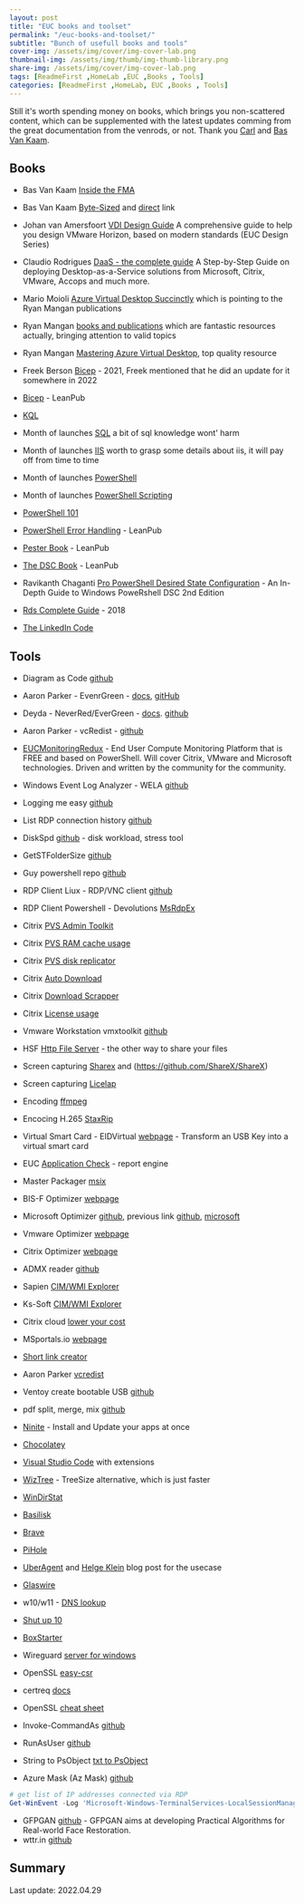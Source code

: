 ```yaml
---
layout: post
title: "EUC books and toolset"
permalink: "/euc-books-and-toolset/"
subtitle: "Bunch of usefull books and tools"
cover-img: /assets/img/cover/img-cover-lab.png
thumbnail-img: /assets/img/thumb/img-thumb-library.png
share-img: /assets/img/cover/img-cover-lab.png
tags: [ReadmeFirst ,HomeLab ,EUC ,Books , Tools]
categories: [ReadmeFirst ,HomeLab, EUC ,Books , Tools]
---
```

Still it's worth spending money on books, which brings you non-scattered content, which can be supplemented with the latest updates comming from the great documentation from the venrods, or not. Thank you [Carl](https://www.carlstalhood.com/) and [Bas Van Kaam](https://www.basvankaam.com/my-books/).

## Books

+ Bas Van Kaam [Inside the FMA](https://www.basvankaam.com/wp-content/uploads/2019/03/Inside-Citrix-The-FlexCast-Management-Architecture.pdf)
+ Bas Van Kaam [Byte-Sized](https://www.basvankaam.com/2019/10/14/our-byte-sized-book-is-available-for-download-free-of-charge-go-grab-your-virtual-copy-now/) and [direct](https://www.basvankaam.com/wp-content/uploads/2019/10/Final-Version-Take-17.pdf) link
+ Johan van Amersfoort [VDI Design Guide](https://www.amazon.com/VDI-Design-Guide-comprehensive-standards/dp/1977535526) A comprehensive guide to help you design VMware Horizon, based on modern standards (EUC Design Series)

+ Claudio Rodrigues [DaaS - the complete guide](https://www.amazon.com/DaaS-Step-Step-Desktop-as-Service/dp/B09DN1FJ19) A Step-by-Step Guide on deploying Desktop-as-a-Service solutions from Microsoft, Citrix, VMware, Accops and much more.

+ Mario Moioli [Azure Virtual Desktop Succinctly](https://www.syncfusion.com/succinctly-free-ebooks/azure-virtual-desktop-succinctly) which is pointing to the Ryan Mangan publications
+ Ryan Mangan [books and publications](https://ryanmangansitblog.com/books-and-publications) which are fantastic resources actually, bringing attention to valid topics
+ Ryan Mangan [Mastering Azure Virtual Desktop](https://www.packtpub.com/product/mastering-azure-virtual-desktop/9781801075022), top quality resource

+ Freek Berson [Bicep](https://www.amazon.com/Getting-started-Bicep-Infrastructure-Azure-ebook/dp/B0984MQY2N) - 2021, Freek mentioned that he did an update for it somewhere in 2022

+ [Bicep](https://leanpub.com/azurebicep) - LeanPub
+ [KQL](https://www.amazon.com/Must-Learn-KQL-Essential-Cloud-focused-ebook/dp/B0B193RQLY/)

+ Month of launches [SQL](https://www.manning.com/books/learn-sql-server-administration-in-a-month-of-lunches) a bit of sql knowledge wont' harm
+ Month of launches [IIS](https://www.manning.com/books/learn-windows-iis-in-a-month-of-lunches) worth to grasp some details about iis, it will pay off from time to time
+ Month of launches [PowerShell](https://www.manning.com/books/learn-powershell-in-a-month-of-lunches?query=powershell%20in%20month)
+ Month of launches [PowerShell Scripting](https://www.manning.com/books/learn-powershell-scripting-in-a-month-of-lunches?query=powershell%20in%20month)

+ [PowerShell 101](https://leanpub.com/powershell101)
+ [PowerShell Error Handling](https://leanpub.com/thebigbookofpowershellerrorhandling) - LeanPub
+ [Pester Book](https://leanpub.com/pesterbook) - LeanPub
+ [The DSC Book](https://leanpub.com/the-dsc-book) - LeanPub
+ Ravikanth Chaganti [Pro PowerShell Desired State Configuration](https://www.amazon.com/PowerShell-Desired-State-Configuration-Depth/dp/1484234820) - An In-Depth Guide to Windows PoweRshell DSC 2nd Edition

+ [Rds Complete Guide](https://www.amazon.com/Rds-Complete-Guide-Everything-about/dp/1718085257) - 2018
+ [The LinkedIn Code](https://www.amazon.com/LinkedIn-Code-Prospects-Professional-Marketing-ebook/dp/B00KJ0O88Q)

## Tools

+ Diagram as Code [github](https://github.com/mingrammer/diagrams)
+ Aaron Parker - EvenrGreen - [docs](https://stealthpuppy.com/evergreen/), [gitHub](https://github.com/aaronparker/evergreen)
+ Deyda - NeverRed/EverGreen - [docs](https://www.deyda.net/index.php/en/evergreen-script/). [github](https://github.com/Deyda/Evergreen-Script)
+ Aaron Parker - vcRedist - [github](https://github.com/aaronparker/vcredist)
+ [EUCMonitoringRedux](https://github.com/littletoyrobots/EUCMonitoringRedux) - End User Compute Monitoring Platform that is FREE and based on PowerShell. Will cover Citrix, VMware and Microsoft technologies. Driven and written by the community for the community.
+ Windows Event Log Analyzer - WELA [github](https://github.com/Yamato-Security/WELA)
+ Logging me easy [github](https://github.com/ukncsc/lme/)
+ List RDP connection history [github](https://github.com/3gstudent/List-RDP-Connections-History)
+ DiskSpd [github](https://github.com/microsoft/diskspd) - disk workload, stress tool
+ GetSTFolderSize [github](https://github.com/EliteLoser/GetSTFolderSize)
+ Guy powershell repo [github](https://github.com/guyrleech/Microsoft)

+ RDP Client Liux - RDP/VNC client [github](https://github.com/skelsec/aardwolfgui)
+ RDP Client Powershell - Devolutions [MsRdpEx](https://github.com/Devolutions/MsRdpEx)
+ Citrix [PVS Admin Toolkit](https://github.com/Mohrpheus78/Citrix/tree/main/PVS%20Admin%20Toolkit)
+ Citrix [PVS RAM cache usage](https://guyrleech.wordpress.com/2016/06/27/getting-the-pvs-ram-cache-usage-as-a-percentage/)
+ Citrix [PVS disk replicator](https://www.citrix.com/blogs/2019/01/03/provisioning-services-vdisk-replication-status/?es_p=8301892)
+ Citrix [Auto Download](https://github.com/ryancbutler/Citrix/tree/master/XenDesktop/AutoDownload)
+ Citrix [Download Scrapper](https://github.com/ryancbutler/Citrix_DL_Scrapper)
+ Citrix [License usage](https://github.com/aspicola2605/citrixlicenseusage)

+ Vmware Workstation vmxtoolkit [github](https://github.com/bottkars/vmxtoolkit)

+ HSF [Http File Server](www.rejetto.com/hfs) - the other way to share your files

+ Screen capturing [Sharex](https://getsharex.com/) and (https://github.com/ShareX/ShareX)
+ Screen capturing [Licelap](https://www.cockos.com/licecap/)
+ Encoding [ffmpeg](https://ffmpeg.org/)
+ Encocing H.265 [StaxRip](https://helgeklein.com/blog/hardware-encode-video-in-h-265-with-free-tools-to-save-disk-space/)
+ Virtual Smart Card - EIDVirtual [webpage](https://www.mysmartlogon.com/products/eidvirtual.html) - Transform an USB Key into a virtual smart card

+ EUC [Application Check](https://eucweb.com/blog/1886) - report engine
+ Master Packager [msix](https://www.masterpackager.com/blog/msix-limitations)

+ BIS-F Optimizer [webpage](https://eucweb.com/download-bis-f)
+ Microsoft Optimizer [github](https://github.com/TheVDIGuys/Windows_10_VDI_Optimize), previous link [github](https://github.com/TheVDIGuys/Windows_10_VDI_Optimize), [microsoft](https://techcommunity.microsoft.com/t5/azure-virtual-desktop/windows-virtual-desktop-optimization-tool-now-available/m-p/1558614#M5056)
+ Vmware Optimizer [webpage](https://flings.vmware.com/vmware-os-optimization-tool)
+ Citrix Optimizer [webpage](https://support.citrix.com/article/CTX224676)

+ ADMX reader [github](https://github.com/cognitionIT/ADMXReader/blob/master/ADMXReader.ps1)
+ Sapien [CIM/WMI Explorer](https://www.sapien.com/software/cimexplorer)
+ Ks-Soft [CIM/WMI Explorer](https://www.ks-soft.net/hostmon.eng/wmi/index.htm)

+ Citrix cloud [lower your cost](https://twitter.com/myCUGC/status/1156916283981479937)
+ MSportals.io [webpage](https://msportals.io/)

+ [Short link creator](https://katystech.blog/projects/project-short-link-creator)

+ Aaron Parker [vcredist](https://github.com/aaronparker/vcredist)
+ Ventoy create bootable USB [github](https://github.com/ventoy/Ventoy)
+ pdf split, merge, mix [github](https://github.com/torakiki/pdfsam)
+ [Ninite](https://ninite.com/) - Install and Update your apps at once
+ [Chocolatey](https://chocolatey.org/)
+ [Visual Studio Code](https://code.visualstudio.com/) with extensions

+ [WizTree](https://diskanalyzer.com/) - TreeSize alternative, which is just faster
+ [WinDirStat](https://windirstat.net/)
+ [Basilisk](https://www.basilisk-browser.org/)
+ [Brave](https://brave.com/pl/)

+ [PiHole](https://pi-hole.net/)
+ [UberAgent](https://uberagent.com/download/) and [Helge Klein](https://helgeklein.com/blog/citrix-cvad-virtual-apps-desktops-network-connection-target-hosts/) blog post for the usecase
+ [Glaswire](https://www.glasswire.com/)
+ w10/w11 - [DNS lookup](https://www.nirsoft.net/utils/dns_lookup_view.html)
+ [Shut up 10](https://www.oo-software.com/en/shutup10)
+ [BoxStarter](https://boxstarter.org/)

+ Wireguard [server for windows](https://github.com/micahmo/WgServerforWindows)
+ OpenSSL [easy-csr](https://www.digicert.com/easy-csr/openssl.htm)
+ certreq [docs](https://docs.microsoft.com/en-us/windows-server/administration/windows-commands/certreq_1#example)
+ OpenSSL [cheat sheet](https://classes.pracnet.net/courses/openssl-training)

+ Invoke-CommandAs [github](https://github.com/mkellerman/invoke-commandas)
+ RunAsUser [github](https://github.com/KelvinTegelaar/RunAsUser)
+ String to PsObject [txt to PsObject](https://doitpsway.com/converting-clipboard-text-content-to-powershell-object)

+ Azure Mask (Az Mask) [github](https://github.com/clarkio/azure-mask)

```powershell
# get list of IP addresses connected via RDP
Get-WinEvent -Log 'Microsoft-Windows-TerminalServices-LocalSessionManager/Operational' | select -exp Properties | where {$_.Value -like '*.*.*.*' } | sort Value -u
```

+ GFPGAN [github](https://github.com/TencentARC/GFPGAN) - GFPGAN aims at developing Practical Algorithms for Real-world Face Restoration.
+ wttr.in [github](https://github.com/chubin/wttr.in)

## Summary

Last update: 2022.04.29
